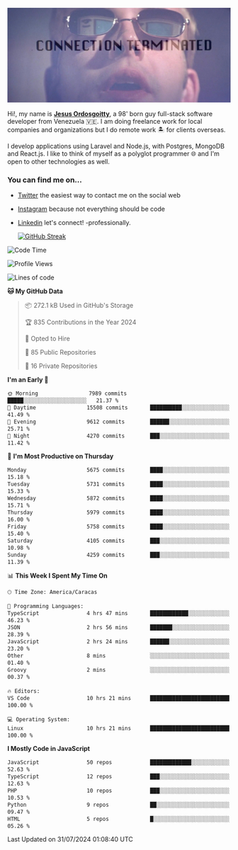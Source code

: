 ![hackers movie reference](./disconnected.jpg)

Hi!, my name is [**Jesus Ordosgoitty**](https://jodaz.dev), a 98' born guy full-stack software developer from Venezuela 🇻🇪. I am doing freelance work for local companies and organizations but I do remote work 🏝️ for clients overseas. 

I develop applications using Laravel and Node.js, with Postgres, MongoDB and React.js. I like to think of myself as a polyglot programmer 🌐 and I'm open to other technologies as well.

### You can find me on...

- [Twitter](https://twitter.com/jodaz_) the easiest way to contact me on the social web
- [Instagram](https://instagram.com/jodaz_) because not everything should be code
- [Linkedin](https://linkedin.com/in/jodaz) let's connect! -professionally.


    [![GitHub Streak](https://streak-stats.demolab.com?user=jodaz&theme=tokyonight)](https://git.io/streak-stats)

<!--START_SECTION:waka-->
![Code Time](http://img.shields.io/badge/Code%20Time-6%2C678%20hrs%2012%20mins-blue)

![Profile Views](http://img.shields.io/badge/Profile%20Views-0-blue)

![Lines of code](https://img.shields.io/badge/From%20Hello%20World%20I%27ve%20Written-83.8%20million%20lines%20of%20code-blue)

**🐱 My GitHub Data** 

> 📦 272.1 kB Used in GitHub's Storage 
 > 
> 🏆 835 Contributions in the Year 2024
 > 
> 💼 Opted to Hire
 > 
> 📜 85 Public Repositories 
 > 
> 🔑 16 Private Repositories 
 > 
**I'm an Early 🐤** 

```text
🌞 Morning                7989 commits        █████░░░░░░░░░░░░░░░░░░░░   21.37 % 
🌆 Daytime                15508 commits       ██████████░░░░░░░░░░░░░░░   41.49 % 
🌃 Evening                9612 commits        ██████░░░░░░░░░░░░░░░░░░░   25.71 % 
🌙 Night                  4270 commits        ███░░░░░░░░░░░░░░░░░░░░░░   11.42 % 
```
📅 **I'm Most Productive on Thursday** 

```text
Monday                   5675 commits        ████░░░░░░░░░░░░░░░░░░░░░   15.18 % 
Tuesday                  5731 commits        ████░░░░░░░░░░░░░░░░░░░░░   15.33 % 
Wednesday                5872 commits        ████░░░░░░░░░░░░░░░░░░░░░   15.71 % 
Thursday                 5979 commits        ████░░░░░░░░░░░░░░░░░░░░░   16.00 % 
Friday                   5758 commits        ████░░░░░░░░░░░░░░░░░░░░░   15.40 % 
Saturday                 4105 commits        ███░░░░░░░░░░░░░░░░░░░░░░   10.98 % 
Sunday                   4259 commits        ███░░░░░░░░░░░░░░░░░░░░░░   11.39 % 
```


📊 **This Week I Spent My Time On** 

```text
🕑︎ Time Zone: America/Caracas

💬 Programming Languages: 
TypeScript               4 hrs 47 mins       ████████████░░░░░░░░░░░░░   46.23 % 
JSON                     2 hrs 56 mins       ███████░░░░░░░░░░░░░░░░░░   28.39 % 
JavaScript               2 hrs 24 mins       ██████░░░░░░░░░░░░░░░░░░░   23.20 % 
Other                    8 mins              ░░░░░░░░░░░░░░░░░░░░░░░░░   01.40 % 
Groovy                   2 mins              ░░░░░░░░░░░░░░░░░░░░░░░░░   00.37 % 

🔥 Editors: 
VS Code                  10 hrs 21 mins      █████████████████████████   100.00 % 

💻 Operating System: 
Linux                    10 hrs 21 mins      █████████████████████████   100.00 % 
```

**I Mostly Code in JavaScript** 

```text
JavaScript               50 repos            █████████████░░░░░░░░░░░░   52.63 % 
TypeScript               12 repos            ███░░░░░░░░░░░░░░░░░░░░░░   12.63 % 
PHP                      10 repos            ███░░░░░░░░░░░░░░░░░░░░░░   10.53 % 
Python                   9 repos             ██░░░░░░░░░░░░░░░░░░░░░░░   09.47 % 
HTML                     5 repos             █░░░░░░░░░░░░░░░░░░░░░░░░   05.26 % 
```




 Last Updated on 31/07/2024 01:08:40 UTC
<!--END_SECTION:waka-->
